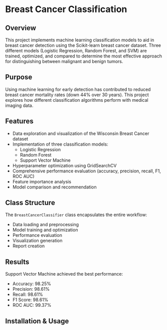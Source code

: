 # Breast Cancer Classification

## Overview
This project implements machine learning classification models to aid in breast cancer detection using the Scikit-learn breast cancer dataset. Three different models (Logistic Regression, Random Forest, and SVM) are trained, optimized, and compared to determine the most effective approach for distinguishing between malignant and benign tumors.

## Purpose
Using machine learning for early detection has contributed to reduced breast cancer mortality rates (down 44% over 30 years). This project explores how different classification algorithms perform with medical imaging data.

## Features
- Data exploration and visualization of the Wisconsin Breast Cancer dataset
- Implementation of three classification models:
  - Logistic Regression
  - Random Forest
  - Support Vector Machine
- Hyperparameter optimization using GridSearchCV
- Comprehensive performance evaluation (accuracy, precision, recall, F1, ROC AUC)
- Feature importance analysis
- Model comparison and recommendation

## Class Structure
The `BreastCancerClassifier` class encapsulates the entire workflow:
- Data loading and preprocessing
- Model training and optimization
- Performance evaluation
- Visualization generation
- Report creation

## Results
Support Vector Machine achieved the best performance:
- Accuracy: 98.25%
- Precision: 98.61%
- Recall: 98.61%
- F1 Score: 98.61%
- ROC AUC: 99.37%

## Installation & Usage
